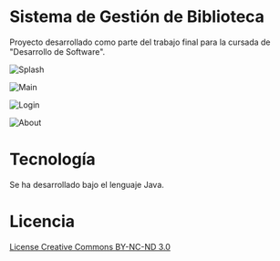 # Sistema de Gestión de Biblioteca
Proyecto desarrollado como parte del trabajo final para la cursada de "Desarrollo de Software".

![Splash](https://user-images.githubusercontent.com/102257570/161410175-a9d7534f-8526-480d-b030-63cc55b4ca2d.png)

![Main](https://user-images.githubusercontent.com/102257570/161410183-d8e56b8a-3459-4537-a2fc-f1a14be466ca.png)

![Login](https://user-images.githubusercontent.com/102257570/161410189-9a3f18b9-40eb-4a56-a267-ead4e58fc49f.png)

![About](https://user-images.githubusercontent.com/102257570/161410194-347146fd-aa98-4415-9926-c406e076639b.png)


# Tecnología
Se ha desarrollado bajo el lenguaje Java.

# Licencia

[License Creative Commons BY-NC-ND 3.0](https://creativecommons.org/licenses/by-nc-nd/3.0/)
